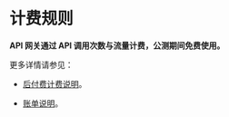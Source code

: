 # 计费规则

**API 网关通过 API 调用次数与流量计费，公测期间免费使用。**

更多详情请参见：


- [后付费计费说明](../../../Finance/Billing/Billing-method/Postpay.md)。

- [账单说明](../../../Finance/Billing/Bill/Purchases-overview.md)。	


	


	

